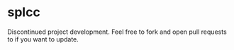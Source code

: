 # splcc
Discontinued project development. Feel free to fork and open pull requests to if you want to update.
